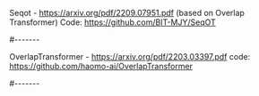 Seqot - https://arxiv.org/pdf/2209.07951.pdf (based on Overlap Transformer)
Code: https://github.com/BIT-MJY/SeqOT

#-------

OverlapTransformer - https://arxiv.org/pdf/2203.03397.pdf
code: https://github.com/haomo-ai/OverlapTransformer

#-------



